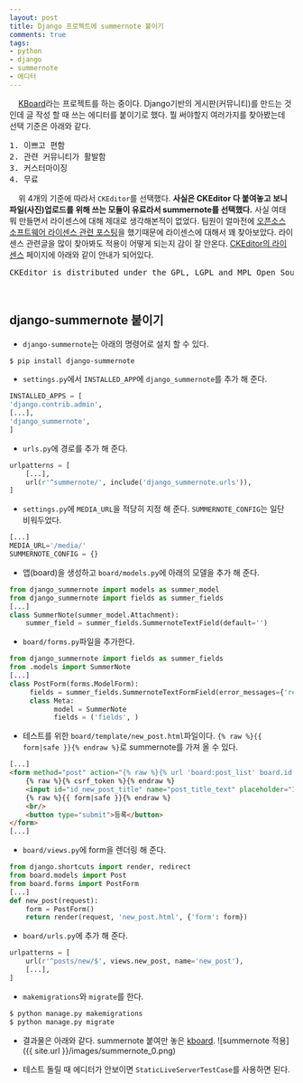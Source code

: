 ```yaml
---
layout: post
title: Django 프로젝트에 summernote 붙이기
comments: true
tags:
- python
- django
- summernote
- 에디터
---
```

&nbsp;&nbsp;&nbsp; [KBoard](https://github.com/kboard/kboard)라는 프로젝트를 하는 중이다. Django기반의 게시판(커뮤니티)를 만드는 것인데 글 작성 할 때 쓰는 에디터를 붙이기로 했다. 뭘 써야할지 여러가지를 찾아봤는데 선택 기준은 아래와 같다.     
<pre>1. 이쁘고 편함
2. 관련 커뮤니티가 활발함
3. 커스터마이징
4. 무료</pre>

&nbsp;&nbsp;&nbsp; 위 4개의 기준에 따라서 `CKEditor`를 선택했다. **사실은 CKEditor 다 붙여놓고 보니 파일(사진)업로드를 위해 쓰는 모듈이 유료라서 summernote를 선택했다.** 사실 여태 뭐 만들면서 라이센스에 대해 제대로 생각해본적이 없었다. 팀원이 얼마전에 [오픈소스 소프트웨어 라이센스 관련 포스팅](http://guswnsxodlf.github.io/blog/develop/software-license)을 했기때문에 라이센스에 대해서 꽤 찾아보았다. 라이센스 관련글을 많이 찾아봐도 적용이 어떻게 되는지 감이 잘 안온다. [CKEditor의 라이센스](http://ckeditor.com/about/license) 페이지에 아래와 같이 안내가 되어있다.     
<pre>CKEditor is distributed under the GPL, LGPL and MPL Open Source licenses.</pre>       
<br/>

## **django-summernote 붙이기**

* `django-summernote`는 아래의 명령어로 설치 할 수 있다.

```bash
$ pip install django-summernote
```

* `settings.py`에서 `INSTALLED_APP`에 `django_summernote`를 추가 해 준다.

```python
INSTALLED_APPS = [
'django.contrib.admin',
[...],
'django_summernote',
]
```

* `urls.py`에 경로를 추가 해 준다.

```python
urlpatterns = [
    [...],
    url(r'^summernote/', include('django_summernote.urls')),
]
```

* `settings.py`에 `MEDIA_URL`을 적당히 지정 해 준다. `SUMMERNOTE_CONFIG`는 일단 비워두었다.

```python
[...]
MEDIA_URL='/media/'
SUMMERNOTE_CONFIG = {}
```

* 앱(board)을 생성하고 `board/models.py`에 아래의 모델을 추가 해 준다.    

```python
from django_summernote import models as summer_model
from django_summernote import fields as summer_fields
[...]
class SummerNote(summer_model.Attachment):
    summer_field = summer_fields.SummernoteTextField(default='')
```

* `board/forms.py`파일을 추가한다.

```python
from django_summernote import fields as summer_fields
from .models import SummerNote
[...]
class PostForm(forms.ModelForm):
     fields = summer_fields.SummernoteTextFormField(error_messages={'required':(u'데이터를 입력해주세요'),})
     class Meta:
           model = SummerNote
           fields = ('fields', )
```

* 테스트를 위한 `board/template/new_post.html`파일이다. `{% raw %}{{ form|safe }}{% endraw %}`로 summernote를 가져 올 수 있다.

```html
[...]
<form method="post" action="{% raw %}{% url 'board:post_list' board.id %}{% endraw %}">
    {% raw %}{% csrf_token %}{% endraw %}
    <input id="id_new_post_title" name="post_title_text" placeholder="Insert Title"/><br/>
    {% raw %}{{ form|safe }}{% endraw %}
    <br/>
    <button type="submit">등록</button>
</form>
[...]
```

* `board/views.py`에 form을 렌더링 해 준다.

```python
from django.shortcuts import render, redirect
from board.models import Post
from board.forms import PostForm
[...]
def new_post(request):
    form = PostForm()
    return render(request, 'new_post.html', {'form': form})
```

* `board/urls.py`에 추가 해 준다.

```python
urlpatterns = [
    url(r'^posts/new/$', views.new_post, name='new_post'),
    [...],
]
```

* `makemigrations`와 `migrate`를 한다.

```bash
$ python manage.py makemigrations
$ python manage.py migrate
```

* 결과물은 아래와 같다. summernote 붙여만 놓은  [kboard](https://github.com/hyesun03/k-board/tree/d1498d997ce2d98bc3532ea334864df0a48b99be).
![summernote 적용]({{ site.url }}/images/summernote_0.png)

* 테스트 돌릴 때 에디터가 안보이면 `StaticLiveServerTestCase`를 사용하면 된다.
